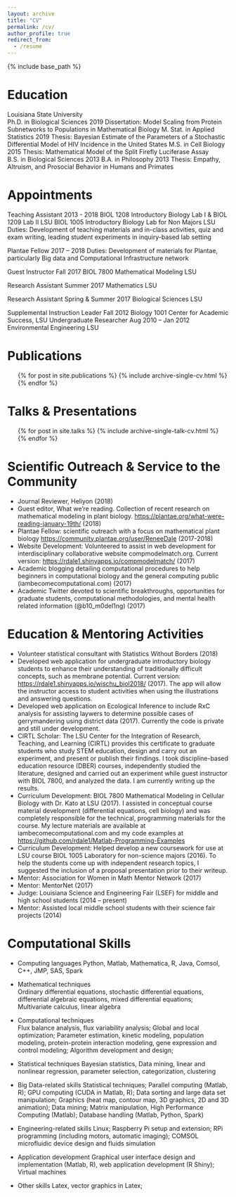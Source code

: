 ```yaml
---
layout: archive
title: "CV"
permalink: /cv/
author_profile: true
redirect_from:
  - /resume
---
```


{% include base_path %}

Education
======
Louisiana State University								
Ph.D. in Biological Sciences								  	2019
Dissertation: Model Scaling from Protein Subnetworks to Populations in Mathematical Biology
M. Stat. in Applied Statistics									2019
Thesis: Bayesian Estimate of the Parameters of a Stochastic Differential Model of HIV Incidence in the United States
M.S. in Cell Biology									        	2015
	Thesis: Mathematical Model of the Split Firefly Luciferase Assay		
B.S. in Biological Sciences							    		2013
B.A. in Philosophy									          	2013
Thesis: Empathy, Altruism, and Prosocial Behavior in Humans and Primates


Appointments
======
Teaching Assistant	 	 			          				                    2013 - 2018 
BIOL 1208 Introductory Biology Lab I & BIOL 1209 Lab II				    LSU
BIOL 1005 Introductory Biology Lab for Non Majors				    	    LSU
    Duties: Development of teaching materials and in-class activities, quiz and exam writing, leading student experiments in inquiry-based lab setting 

Plantae Fellow							                                  	 2017 – 2018
	  Duties: Development of materials for Plantae, particularly Big data and Computational Infrastructure network 
    
Guest Instructor									                                Fall 2017 
  BIOL 7800 Mathematical Modeling 							                  LSU
  
Research Assistant 									                              Summer 2017 
  Mathematics 										                                LSU
  
Research Assistant 							                                  Spring & Summer 2017 
  Biological Sciences						                        			    LSU
  
Supplemental Instruction Leader 		             					        Fall 2012 
  Biology 1001 						                                        Center for Academic Success, LSU
Undergraduate Researcher 						                              Aug 2010 – Jan 2012 
  Environmental Engineering 								                      LSU

Publications
======
  <ul>{% for post in site.publications %}
    {% include archive-single-cv.html %}
  {% endfor %}</ul>
  
Talks & Presentations
======
  <ul>{% for post in site.talks %}
    {% include archive-single-talk-cv.html %}
  {% endfor %}</ul>
  

  
Scientific Outreach & Service to the Community
======
* Journal Reviewer, Heliyon (2018)
* Guest editor, What we’re reading. Collection of recent research on mathematical modeling in plant biology. https://plantae.org/what-were-reading-january-19th/ (2018)
* Plantae Fellow: scientific outreach with a focus on mathematical plant biology https://community.plantae.org/user/ReneeDale (2017-2018)
* Website Development: Volunteered to assist in web development for interdisciplinary collaborative website compmodelmatch.org. Current version: https://rdale1.shinyapps.io/compmodelmatch/ (2017)
* Academic blogging detailing computational procedures to help beginners in computational biology and the general computing public (iambecomecomputational.com) (2017)
* Academic Twitter devoted to scientific breakthroughs, opportunities for graduate students, computational methodologies, and mental health related information (@b10_m0del1ng) (2017)

Education & Mentoring Activities
======
* Volunteer statistical consultant with Statistics Without Borders (2018)
* Developed web application for undergraduate introductory biology students to enhance their understanding of traditionally difficult concepts, such as membrane potential. Current version: https://rdale1.shinyapps.io/wischu_biol2018/ (2017). The app will allow the instructor access to student activities when using the illustrations and answering questions.
* Developed web application on Ecological Inference to include RxC analysis for assisting laywers to determine possible cases of gerrymandering using district data (2017). Currently the code is private and still under development. 
* CIRTL Scholar: The LSU Center for the Integration of Research, Teaching, and Learning (CIRTL) provides this certificate to graduate students who study STEM education, design and carry out an experiment, and present or publish their findings. I took discipline-based education resource (DBER) courses, independently studied the literature, designed and carried out an experiment while guest instructor with BIOL 7800, and analyzed the data. I am currently writing up the results.
* Curriculum Development: BIOL 7800 Mathematical Modeling in Cellular Biology with Dr. Kato at LSU (2017). I assisted in conceptual course material development (differential equations, cell biology) and was completely responsible for the technical, programming materials for the course. My lecture materials are available at iambecomecomputational.com and my code examples at https://github.com/rdale1/Matlab-Programming-Examples 
* Curriculum Development: Helped develop a new coursework for use at LSU course BIOL 1005 Laboratory for non-science majors (2016). To help the students come up with independent research topics, I suggested the inclusion of a proposal presentation prior to their writeup. 
* Mentor: Association for Women in Math Mentor Network (2017)
* Mentor: MentorNet (2017)
* Judge: Louisiana Science and Engineering Fair (LSEF) for middle and high school students (2014 – present)
* Mentor: Assisted local middle school students with their science fair projects (2014)


Computational Skills
======
* Computing languages                                                                                                                       Python, Matlab, Mathematica, R, Java, Comsol, C++, JMP, SAS, Spark

* Mathematical techniques                                     	                                                             
    Ordinary differential equations, stochastic differential equations, differential algebraic equations, mixed differential equations; Multivariate calculus, linear algebra

* Computational techniques								                
    Flux balance analysis, flux variability analysis; Global and local optimization; Parameter estimation, kinetic modeling, population modeling, protein-protein interaction modeling, gene expression and control modeling; Algorithm development and design; 
    
* Statistical techniques                                                                                                                      Bayesian statistics, Data mining, linear and nonlinear regression, parameter selection, categorization, clustering 

* Big Data-related skills
	Statistical techniques; Parallel computing (Matlab, R); GPU computing (CUDA in Matlab, R); Data sorting and large data set       manipulation; Graphics (heat map, contour map, 3D graphics, 2D and 3D animation); Data mining; Matrix manipulation, High Performance Computing (Matlab); Database handling (Matlab, Python, Spark)
  
* Engineering-related skills
	Linux; Raspberry Pi setup and extension; RPi programming (including motors, automatic imaging); COMSOL microfluidic device design and fluids simulation
  
* Application development
	Graphical user interface design and implementation (Matlab, R), web application development (R Shiny); Virtual machines
  
* Other skills                                                                                                                             Latex, vector graphics in Latex; 

